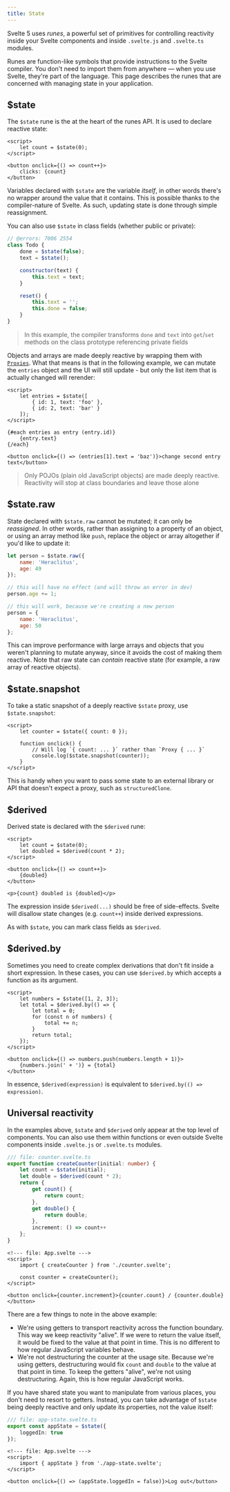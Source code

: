 ```yaml
---
title: State
---
```


Svelte 5 uses _runes_, a powerful set of primitives for controlling reactivity inside your Svelte components and inside `.svelte.js` and `.svelte.ts` modules.

Runes are function-like symbols that provide instructions to the Svelte compiler. You don't need to import them from anywhere — when you use Svelte, they're part of the language. This page describes the runes that are concerned with managing state in your application.

## $state

The `$state` rune is the at the heart of the runes API. It is used to declare reactive state:

```svelte
<script>
	let count = $state(0);
</script>

<button onclick={() => count++}>
	clicks: {count}
</button>
```

Variables declared with `$state` are the variable _itself_, in other words there's no wrapper around the value that it contains. This is possible thanks to the compiler-nature of Svelte. As such, updating state is done through simple reassignment.

You can also use `$state` in class fields (whether public or private):

```js
// @errors: 7006 2554
class Todo {
	done = $state(false);
	text = $state();

	constructor(text) {
		this.text = text;
	}

	reset() {
		this.text = '';
		this.done = false;
	}
}
```

> In this example, the compiler transforms `done` and `text` into `get`/`set` methods on the class prototype referencing private fields

Objects and arrays are made deeply reactive by wrapping them with [`Proxies`](https://developer.mozilla.org/en-US/docs/Web/JavaScript/Reference/Global_Objects/Proxy). What that means is that in the following example, we can mutate the `entries` object and the UI will still update - but only the list item that is actually changed will rerender:

```svelte
<script>
	let entries = $state([
		{ id: 1, text: 'foo' },
		{ id: 2, text: 'bar' }
	]);
</script>

{#each entries as entry (entry.id)}
	{entry.text}
{/each}

<button onclick={() => (entries[1].text = 'baz')}>change second entry text</button>
```

> Only POJOs (plain old JavaScript objects) are made deeply reactive. Reactivity will stop at class boundaries and leave those alone

## $state.raw

State declared with `$state.raw` cannot be mutated; it can only be _reassigned_. In other words, rather than assigning to a property of an object, or using an array method like `push`, replace the object or array altogether if you'd like to update it:

```js
let person = $state.raw({
	name: 'Heraclitus',
	age: 49
});

// this will have no effect (and will throw an error in dev)
person.age += 1;

// this will work, because we're creating a new person
person = {
	name: 'Heraclitus',
	age: 50
};
```

This can improve performance with large arrays and objects that you weren't planning to mutate anyway, since it avoids the cost of making them reactive. Note that raw state can _contain_ reactive state (for example, a raw array of reactive objects).

## $state.snapshot

To take a static snapshot of a deeply reactive `$state` proxy, use `$state.snapshot`:

```svelte
<script>
	let counter = $state({ count: 0 });

	function onclick() {
		// Will log `{ count: ... }` rather than `Proxy { ... }`
		console.log($state.snapshot(counter));
	}
</script>
```

This is handy when you want to pass some state to an external library or API that doesn't expect a proxy, such as `structuredClone`.

## $derived

Derived state is declared with the `$derived` rune:

```svelte
<script>
	let count = $state(0);
	let doubled = $derived(count * 2);
</script>

<button onclick={() => count++}>
	{doubled}
</button>

<p>{count} doubled is {doubled}</p>
```

The expression inside `$derived(...)` should be free of side-effects. Svelte will disallow state changes (e.g. `count++`) inside derived expressions.

As with `$state`, you can mark class fields as `$derived`.

## $derived.by

Sometimes you need to create complex derivations that don't fit inside a short expression. In these cases, you can use `$derived.by` which accepts a function as its argument.

```svelte
<script>
	let numbers = $state([1, 2, 3]);
	let total = $derived.by(() => {
		let total = 0;
		for (const n of numbers) {
			total += n;
		}
		return total;
	});
</script>

<button onclick={() => numbers.push(numbers.length + 1)}>
	{numbers.join(' + ')} = {total}
</button>
```

In essence, `$derived(expression)` is equivalent to `$derived.by(() => expression)`.

## Universal reactivity

In the examples above, `$state` and `$derived` only appear at the top level of components. You can also use them within functions or even outside Svelte components inside `.svelte.js` or `.svelte.ts` modules.

```ts
/// file: counter.svelte.ts
export function createCounter(initial: number) {
	let count = $state(initial);
	let double = $derived(count * 2);
	return {
		get count() {
			return count;
		},
		get double() {
			return double;
		},
		increment: () => count++
	};
}
```

```svelte
<!--- file: App.svelte --->
<script>
	import { createCounter } from './counter.svelte';

	const counter = createCounter();
</script>

<button onclick={counter.increment}>{counter.count} / {counter.double}</button>
```

There are a few things to note in the above example:

- We're using getters to transport reactivity across the function boundary. This way we keep reactivity "alive". If we were to return the value itself, it would be fixed to the value at that point in time. This is no different to how regular JavaScript variables behave.
- We're not destructuring the counter at the usage site. Because we're using getters, destructuring would fix `count` and `double` to the value at that point in time. To keep the getters "alive", we're not using destructuring. Again, this is how regular JavaScript works.

If you have shared state you want to manipulate from various places, you don't need to resort to getters. Instead, you can take advantage of `$state` being deeply reactive and only update its properties, not the value itself:

```ts
/// file: app-state.svelte.ts
export const appState = $state({
	loggedIn: true
});
```

```svelte
<!--- file: App.svelte --->
<script>
	import { appState } from './app-state.svelte';
</script>

<button onclick={() => (appState.loggedIn = false)}>Log out</button>
```
